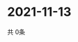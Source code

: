 # 2021-11-13
  共 0条

  <!-- BEGIN -->
  <!-- 最后更新时间Sat Nov 13 2021 06:04:50 GMT+0000 (Coordinated Universal Time) -->
  
  <!-- END -->
  
  